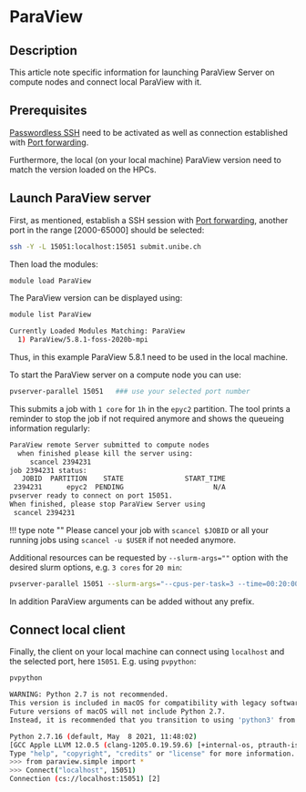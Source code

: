 # ParaView

## Description

This article note specific information for launching ParaView Server on compute nodes and connect local ParaView with it. 

## Prerequisites 

[Passwordless SSH](../getting-Started/ssh-customization.md#passwordless-ssh-within-the-hpcs) need to be activated as well as connection established with [Port forwarding](../getting-Started/ssh-customization.md#port-forwarding). 

Furthermore, the local (on your local machine) ParaView version need to match the version loaded on the HPCs. 

## Launch ParaView server

First, as mentioned, establish a SSH session with [Port forwarding](../getting-Started/ssh-customization.md#port-forwarding), another port in the range [2000-65000] should be selected: 

```Bash
ssh -Y -L 15051:localhost:15051 submit.unibe.ch
```

Then load the modules:

```Bash
module load ParaView
```

The ParaView version can be displayed using:

```Bash
module list ParaView

Currently Loaded Modules Matching: ParaView
  1) ParaView/5.8.1-foss-2020b-mpi
```

Thus, in this example ParaView 5.8.1 need to be used in the local machine. 

To start the ParaView server on a compute node you can use:

```Bash
pvserver-parallel 15051   ### use your selected port number
```

This submits a job with `1 core` for `1h` in the `epyc2` partition. 
The tool prints a reminder to stop the job if not required anymore and shows the queueing information regularly:

```Bash
ParaView remote Server submitted to compute nodes
  when finished please kill the server using:
     scancel 2394231
job 2394231 status:
   JOBID  PARTITION    STATE               START_TIME
 2394231      epyc2  PENDING                      N/A
pvserver ready to connect on port 15051.
When finished, please stop ParaView Server using
 scancel 2394231
```


!!! type note ""
    Please cancel your job with `scancel $JOBID` or all your running jobs using `scancel -u $USER` if not needed anymore. 

Additional resources can be requested by `--slurm-args=""` option with the desired slurm options, e.g. `3 cores` for `20 min`:

```Bash
pvserver-parallel 15051 --slurm-args="--cpus-per-task=3 --time=00:20:00" 
```

In addition ParaView arguments can be added without any prefix. 

## Connect local client
Finally, the client on your local machine can connect using `localhost` and the selected port, here `15051`. E.g. using `pvpython`:

```Bash
pvpython

WARNING: Python 2.7 is not recommended.
This version is included in macOS for compatibility with legacy software.
Future versions of macOS will not include Python 2.7.
Instead, it is recommended that you transition to using 'python3' from within Terminal.

Python 2.7.16 (default, May  8 2021, 11:48:02)
[GCC Apple LLVM 12.0.5 (clang-1205.0.19.59.6) [+internal-os, ptrauth-isa=deploy on darwin
Type "help", "copyright", "credits" or "license" for more information.
>>> from paraview.simple import *
>>> Connect("localhost", 15051)
Connection (cs://localhost:15051) [2]
```